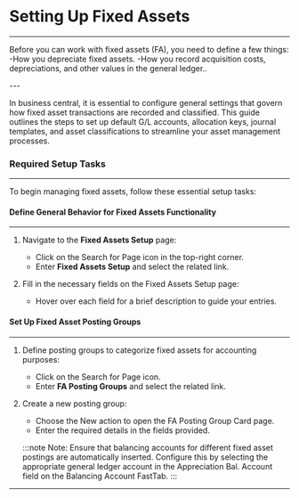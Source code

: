 # Setting Up Fixed Assets
---

<div class="customized-intro-container" id="introduction">
    <p>Before you can work with fixed assets (FA), you need to define a few things:
-How you depreciate fixed assets.
-How you record acquisition costs, depreciations, and other values in the general ledger..</p>
</div>
---

In business central, it is essential to configure general settings that govern how fixed asset transactions are recorded and classified. This guide outlines the steps to set up default G/L accounts, allocation keys, journal templates, and asset classifications to streamline your asset management processes.

### Required Setup Tasks
---

To begin managing fixed assets, follow these essential setup tasks:

#### Define General Behavior for Fixed Assets Functionality
---

1. Navigate to the **Fixed Assets Setup** page:
   - Click on the Search for Page icon in the top-right corner.
   - Enter **Fixed Assets Setup** and select the related link.

2. Fill in the necessary fields on the Fixed Assets Setup page:
   - Hover over each field for a brief description to guide your entries.

#### Set Up Fixed Asset Posting Groups
---

1. Define posting groups to categorize fixed assets for accounting purposes:
   - Click on the Search for Page icon.
   - Enter **FA Posting Groups** and select the related link.

2. Create a new posting group:
   - Choose the New action to open the FA Posting Group Card page.
   - Enter the required details in the fields provided.
   

   :::note Note: 
   Ensure that balancing accounts for different fixed asset postings are automatically inserted. Configure this by selecting the appropriate general ledger account in the Appreciation Bal. Account field on the Balancing Account FastTab.
   :::

---